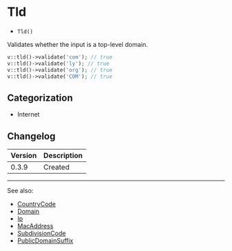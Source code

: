 # Tld

- `Tld()`

Validates whether the input is a top-level domain.

```php
v::tld()->validate('com'); // true
v::tld()->validate('ly'); // true
v::tld()->validate('org'); // true
v::tld()->validate('COM'); // true
```

## Categorization

- Internet

## Changelog

Version | Description
--------|-------------
  0.3.9 | Created

***
See also:

- [CountryCode](CountryCode.md)
- [Domain](Domain.md)
- [Ip](Ip.md)
- [MacAddress](MacAddress.md)
- [SubdivisionCode](SubdivisionCode.md)
- [PublicDomainSuffix](PublicDomainSuffix.md)
